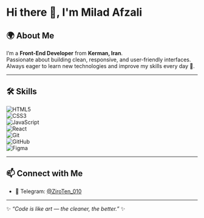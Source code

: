 # Hi there 👋, I'm Milad Afzali  

## 🌍 About Me  
I’m a **Front-End Developer** from **Kerman, Iran**.  
Passionate about building clean, responsive, and user-friendly interfaces.  
Always eager to learn new technologies and improve my skills every day 🚀.  

---

## 🛠 Skills  

![HTML5](https://img.shields.io/badge/HTML5-E34F26?style=for-the-badge&logo=html5&logoColor=white)  
![CSS3](https://img.shields.io/badge/CSS3-1572B6?style=for-the-badge&logo=css3&logoColor=white)  
![JavaScript](https://img.shields.io/badge/JavaScript-F7DF1E?style=for-the-badge&logo=javascript&logoColor=black)  
![React](https://img.shields.io/badge/React-20232A?style=for-the-badge&logo=react&logoColor=61DAFB)  
![Git](https://img.shields.io/badge/Git-F05032?style=for-the-badge&logo=git&logoColor=white)  
![GitHub](https://img.shields.io/badge/GitHub-181717?style=for-the-badge&logo=github&logoColor=white)  
![Figma](https://img.shields.io/badge/Figma-F24E1E?style=for-the-badge&logo=figma&logoColor=white)  

---

## 📫 Connect with Me  
- 📱 Telegram: [@ZiroTen_010](https://t.me/ZiroTen_010)  

---

✨ _“Code is like art — the cleaner, the better.”_ ✨
